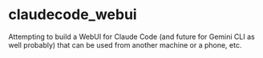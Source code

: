# claudecode_webui
Attempting to build a WebUI for Claude Code (and future for Gemini CLI as well probably) that can be used from another machine or a phone, etc.
